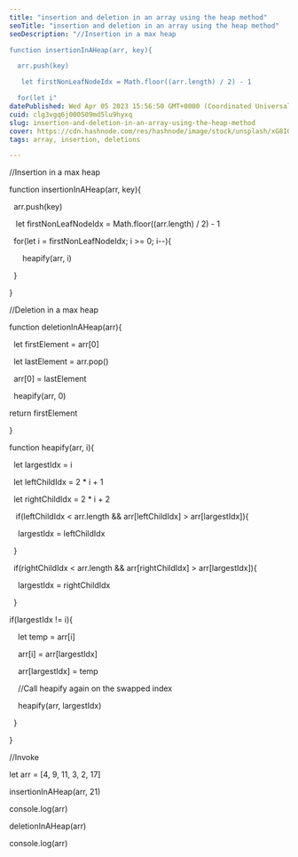 ```yaml
---
title: "insertion and deletion in an array using the heap method"
seoTitle: "insertion and deletion in an array using the heap method"
seoDescription: "//Insertion in a max heap

function insertionInAHeap(arr, key){

  arr.push(key)

   let firstNonLeafNodeIdx = Math.floor((arr.length) / 2) - 1

  for(let i"
datePublished: Wed Apr 05 2023 15:56:50 GMT+0000 (Coordinated Universal Time)
cuid: clg3vgq6j000509md5lu9hyxq
slug: insertion-and-deletion-in-an-array-using-the-heap-method
cover: https://cdn.hashnode.com/res/hashnode/image/stock/unsplash/xG8IQMqMITM/upload/78db8202706b6d47ffcaf943a84096f3.jpeg
tags: array, insertion, deletions

---
```


//Insertion in a max heap

function insertionInAHeap(arr, key){

  arr.push(key)

   let firstNonLeafNodeIdx = Math.floor((arr.length) / 2) - 1

  for(let i = firstNonLeafNodeIdx; i &gt;= 0; i--){

      heapify(arr, i)

  }

}

//Deletion in a max heap

function deletionInAHeap(arr){

  let firstElement = arr\[0\]

  let lastElement = arr.pop()

  arr\[0\] = lastElement

  heapify(arr, 0)

return firstElement

}

function heapify(arr, i){

  let largestIdx = i

  let leftChildIdx = 2 \* i + 1

  let rightChildIdx = 2 \* i + 2

   if(leftChildIdx &lt; arr.length && arr\[leftChildIdx\] &gt; arr\[largestIdx\]){

    largestIdx = leftChildIdx

  }

  if(rightChildIdx &lt; arr.length && arr\[rightChildIdx\] &gt; arr\[largestIdx\]){

    largestIdx = rightChildIdx

  }

if(largestIdx != i){

    let temp = arr\[i\]

    arr\[i\] = arr\[largestIdx\]

    arr\[largestIdx\] = temp

    //Call heapify again on the swapped index

    heapify(arr, largestIdx)

  } 

}

//Invoke

let arr = \[4, 9, 11, 3, 2, 17\]

insertionInAHeap(arr, 21)

console.log(arr)

deletionInAHeap(arr)

console.log(arr)